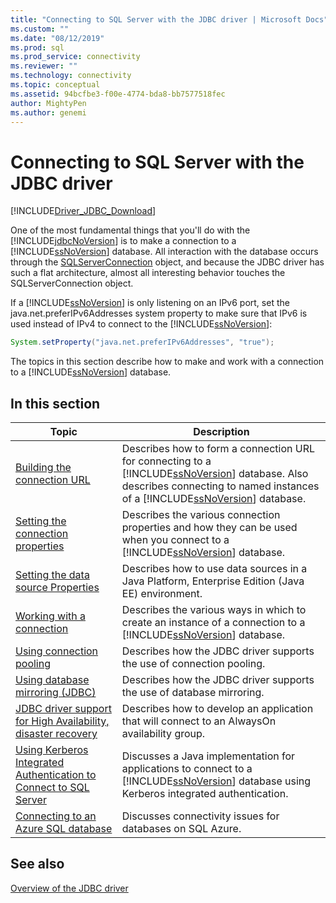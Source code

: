 ```yaml
---
title: "Connecting to SQL Server with the JDBC driver | Microsoft Docs"
ms.custom: ""
ms.date: "08/12/2019"
ms.prod: sql
ms.prod_service: connectivity
ms.reviewer: ""
ms.technology: connectivity
ms.topic: conceptual
ms.assetid: 94bcfbe3-f00e-4774-bda8-bb7577518fec
author: MightyPen
ms.author: genemi
---
```

# Connecting to SQL Server with the JDBC driver
[!INCLUDE[Driver_JDBC_Download](../../includes/driver_jdbc_download.md)]

  One of the most fundamental things that you'll do with the [!INCLUDE[jdbcNoVersion](../../includes/jdbcnoversion_md.md)] is to make a connection to a [!INCLUDE[ssNoVersion](../../includes/ssnoversion-md.md)] database. All interaction with the database occurs through the [SQLServerConnection](../../connect/jdbc/reference/sqlserverconnection-class.md) object, and because the JDBC driver has such a flat architecture, almost all interesting behavior touches the SQLServerConnection object.  
  
 If a [!INCLUDE[ssNoVersion](../../includes/ssnoversion-md.md)] is only listening on an IPv6 port, set the java.net.preferIPv6Addresses system property to make sure that IPv6 is used instead of IPv4 to connect to the [!INCLUDE[ssNoVersion](../../includes/ssnoversion-md.md)]:  
  
```java
System.setProperty("java.net.preferIPv6Addresses", "true");  
```  
  
 The topics in this section describe how to make and work with a connection to a [!INCLUDE[ssNoVersion](../../includes/ssnoversion-md.md)] database.  
  
## In this section  
  
|Topic|Description|  
|-----------|-----------------|  
|[Building the connection URL](../../connect/jdbc/building-the-connection-url.md)|Describes how to form a connection URL for connecting to a [!INCLUDE[ssNoVersion](../../includes/ssnoversion-md.md)] database. Also describes connecting to named instances of a [!INCLUDE[ssNoVersion](../../includes/ssnoversion-md.md)] database.|  
|[Setting the connection properties](../../connect/jdbc/setting-the-connection-properties.md)|Describes the various connection properties and how they can be used when you connect to a [!INCLUDE[ssNoVersion](../../includes/ssnoversion-md.md)] database.|  
|[Setting the data source Properties](../../connect/jdbc/setting-the-data-source-properties.md)|Describes how to use data sources in a Java Platform, Enterprise Edition (Java EE) environment.|  
|[Working with a connection](../../connect/jdbc/working-with-a-connection.md)|Describes the various ways in which to create an instance of a connection to a [!INCLUDE[ssNoVersion](../../includes/ssnoversion-md.md)] database.|  
|[Using connection pooling](../../connect/jdbc/using-connection-pooling.md)|Describes how the JDBC driver supports the use of connection pooling.|  
|[Using database mirroring &#40;JDBC&#41;](../../connect/jdbc/using-database-mirroring-jdbc.md)|Describes how the JDBC driver supports the use of database mirroring.|  
|[JDBC driver support for High Availability, disaster recovery](../../connect/jdbc/jdbc-driver-support-for-high-availability-disaster-recovery.md)|Describes how to develop an application that will connect to an AlwaysOn  availability group.|  
|[Using Kerberos Integrated Authentication to Connect to SQL Server](../../connect/jdbc/using-kerberos-integrated-authentication-to-connect-to-sql-server.md)|Discusses a Java implementation for applications to connect to a [!INCLUDE[ssNoVersion](../../includes/ssnoversion-md.md)] database using Kerberos integrated authentication.|  
|[Connecting to an Azure SQL database](../../connect/jdbc/connecting-to-an-azure-sql-database.md)|Discusses connectivity issues for databases on SQL Azure.|  
  
## See also  
 [Overview of the JDBC driver](../../connect/jdbc/overview-of-the-jdbc-driver.md)  
  
  
